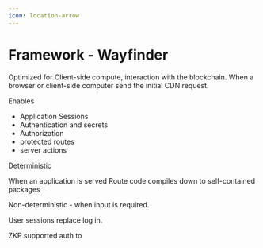 ```yaml
---
icon: location-arrow
---
```


# Framework - Wayfinder

Optimized for Client-side compute, interaction with the blockchain. When a browser or client-side computer send the initial CDN request.&#x20;



Enables&#x20;

* Application Sessions&#x20;
* Authentication and secrets&#x20;
* Authorization&#x20;
* protected routes
* server actions&#x20;

Deterministic&#x20;

When an application is served Route code compiles down to self-contained packages&#x20;

Non-deterministic - when input is required. &#x20;



User sessions replace log in.&#x20;

ZKP supported auth to&#x20;
